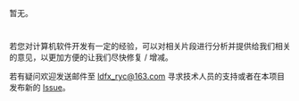 暂无。

#

若您对计算机软件开发有一定的经验，可以对相关片段进行分析并提供给我们相关的意见，以更加方便的让我们尽快修复 / 增减。

若有疑问欢迎发送邮件至 [ldfx_ryc@163.com](mailto:ldfx_ryc@163.com) 寻求技术人员的支持或者在本项目发布新的 [Issue](https://github.com/class-tools/Learning-Focus/issues)。
